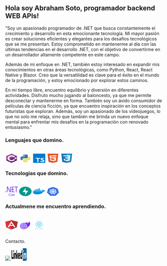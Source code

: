 ## Hola soy Abraham Soto, programador backend WEB APIs!

"Soy un apasionado programador de .NET que busca constantemente el crecimiento y desarrollo en esta emocionante tecnología. Mi mayor pasión es crear soluciones eficientes y elegantes para los desafíos tecnológicos que se me presentan. Estoy comprometido en mantenerme al día con las últimas tendencias en el desarrollo .NET, con el objetivo de convertirme en un desarrollador altamente competente en este campo.

Además de mi enfoque en .NET, también estoy interesado en expandir mis conocimientos en otras áreas tecnológicas, como Python, React, React Native y Blazor. Creo que la versatilidad es clave para el éxito en el mundo de la programación, y estoy emocionado por explorar estos caminos.

En mi tiempo libre, encuentro equilibrio y diversión en diferentes actividades. Disfruto mucho jugando al baloncesto, ya que me permite desconectar y mantenerme en forma. También soy un ávido consumidor de películas de ciencia ficción, ya que encuentro inspiración en los conceptos futuristas que exploran. Además, soy un apasionado de los videojuegos, lo que no solo me relaja, sino que también me brinda un nuevo enfoque mental para enfrentar mis desafíos en la programación con renovado entusiasmo."

### Lenguajes que domino.
<div style="display: inline_block"><br>
  <img align="center" alt="Abraham-Csharp" height="30" width="40" src="https://raw.githubusercontent.com/devicons/devicon/master/icons/csharp/csharp-original.svg">
  <img align="center" alt="Abraham-Python" height="30" width="40" src="https://raw.githubusercontent.com/devicons/devicon/master/icons/python/python-original.svg">
  <img align="center" alt="Abraham-Ts" height="30" width="40" src="https://raw.githubusercontent.com/devicons/devicon/master/icons/typescript/typescript-plain.svg">
  <img align="center" alt="Abraham-HTML" height="30" width="40" src="https://raw.githubusercontent.com/devicons/devicon/master/icons/html5/html5-original.svg">
  <img align="center" alt="Abraham-CSS" height="30" width="40" src="https://raw.githubusercontent.com/devicons/devicon/master/icons/css3/css3-original.svg">

</div>

  ### Tecnologias que domino.
  <div style="display: inline_block"><br>
  <img align="center" alt="Abraham-dotnetr" height="30" width="40" src="./imgrepo/dot-net-core-7.svg">
    <img align="center" alt="Abraham-Fastapi" height="30" width="40" src="./imgrepo/fastapi-1.svg">
  <img align="center" alt="Abraham-Docker" height="30" width="40" src="./imgrepo/docker-4.svg">
  <img align="center" alt="Abraham-kubernets" height="30" width="40" src="./imgrepo/kubernets.svg">

  </div>

  ### Actualmene me encuentro aprendiendo.
  <div style="display: inline_block"><br>
  <img align="center" alt="Abraham-Angular" height="30" width="40" src="./imgrepo/angular-icon-1.svg">
  <img align="center" alt="Abraham-Blazor" height="30" width="40" src="./imgrepo/blazor.svg">
  <img align="center" alt="Abraham-ReactNative" height="30" width="40" src="./imgrepo/react-native-1.svg">

  </div>

  
  ##

 Contacto.
<div> 
  <a href = "mailto:abraham.soto3031@gmail.com"><img src="https://img.shields.io/badge/-Gmail-%23333?style=for-the-badge&logo=gmail&logoColor=white" target="_blank"></a>
  <a href = "www.linkedin.com/in/jasa-abraham-soto"><img height="40" width="50" src="./imgrepo/linkedin-logo-2013.svg" target="_blank"></a>
</div>

